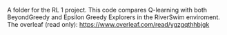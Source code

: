 A folder for the RL 1 project. This code compares Q-learning with both BeyondGreedy and Epsilon Greedy Explorers in the RiverSwim enviroment.
The overleaf (read only): https://www.overleaf.com/read/ygzgqthhbjgk

